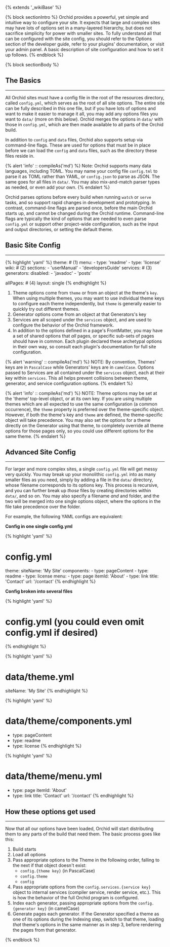 ---
---

{% extends '_wikiBase' %}

{% block sectionIntro %}
Orchid provides a powerful, yet simple and intuitive way to configure your site. It expects that large and complex sites
may have lots of options set in a many-layered hierarchy, but does not sacrifice simplicity for power with smaller 
sites. To fully understand all that can be configured with the site config, you should refer to the Options section of
the developer guide, refer to your plugins' documentation, or visit your admin panel. A basic description of site 
configuration and how to set it up follows.
{% endblock %}

{% block sectionBody %}

## The Basics
***

All Orchid sites must have a config file in the root of the resources directory, called `config.yml`, which serves as 
the root of all site options. The entire site can be fully described in this one file, but if you have lots of options
and want to make it easier to manage it all, you may add any options files you want to `data/` (more on this below).
Orchid merges the options in `data/` with those in `config.yml`, which are then made available to all parts of the 
Orchid build.

In addition to `config` and `data` files, Orchid also supports setup via command-line flags. These are used for 
options that must be in place before we can load the `config` and `data` files, such as the directory these files reside
in. 

{% alert 'info' :: compileAs('md') %}
Note: Orchid supports many data languages, including TOML. You may name your config file `config.tml` to parse it as
TOML rather than YAML, or `config.json` to parse as JSON. The same goes for all files in `data/`. You may also 
mix-and-match parser types as needed, or even add your own.
{% endalert %}

Orchid parses options before every build when running `watch` or `serve` tasks, and so support rapid changes in 
development and prototyping. In contrast, command-line flags are parsed once, before the main Orchid starts up, and 
cannot be changed during the Orchid runtime. Command-line flags are typically the kind of options that are needed to 
even parse `config.yml` or support other project-wide configuration, such as the input and output directories, or 
setting the default theme.   

## Basic Site Config
***

{% highlight 'yaml' %}
theme: # (1)
  menu: 
    - type: 'readme' 
    - type: 'license' 
wiki: # (2) 
  sections:
    - 'userManual'
    - 'developersGuide'
services: # (3)
  generators:
    disabled:
      - 'javadoc'
      - 'posts'
  
allPages: # (4)
  layout: single
{% endhighlight %}


1) Theme options come from `theme` or from an object at the theme's `key`. When using multiple themes, you may want to 
    use individual theme keys to configure each theme independently, but `theme` is generally easier to quickly try out
    different themes.
2) Generator options come from an object at that Generators's key
3) Services are all scoped under the `services` object, and are used to configure the behavior of the Orchid framework.
4) In addition to the options defined in a page's FrontMatter, you may have a set of shared options that _all_ pages, or
    specific sub-sets of pages should have in common. Each plugin declared these archetypal options in their own way, 
    so consult each plugin's documentation for full site configuration.

{% alert 'warning' :: compileAs('md') %}
NOTE: By convention, Themes' keys are in `PascalCase` while Generators' keys are in `camelCase`. Options passed to 
Services are all contained under the `services` object, each at their key within `services`. This all helps prevent 
collisions between theme, generator, and service configuration options.
{% endalert %}
 
{% alert 'info' :: compileAs('md') %}
NOTE: Theme options may be set at the 'theme' top-level object, or at its own key. If you are using multiple themes 
which are all expected to use the same configuration (a common occurrence), the `theme` property is preferred over the 
theme-specific object. However, if both the theme's key and `theme` are defined, the theme-specific object will take 
precedence. You may also set the options for a theme directly on the Generator using that theme, to completely override 
all theme options for those pages only, so you could use different options for the same theme.
{% endalert %}

## Advanced Site Config
***

For larger and more complex sites, a single `config.yml` file will get messy very quickly. You may break up your 
monolithic `config.yml` into as many smaller files as you need, simply by adding a file in the `data/` directory, whose
filename corresponds to its options key. This process is recursive, and you can further break up _those_ files by 
creating directories within `data/`, and so on. You may also specify a filename _and_ and folder, and the two will be 
merged into one single options object, where the options in the file take precedence over the folder. 

For example, the following YAML configs are equivalent:

**Config in one single config.yml**

{% highlight 'yaml' %}
# config.yml
theme:
  siteName: 'My Site'
  components:
    - type: pageContent
    - type: readme
    - type: license
  menu:
    - type: page
      itemId: 'About'
    - type: link
      title: 'Contact'
      url: '/contact'
{% endhighlight %}


**Config broken into several files**

{% highlight 'yaml' %}
# config.yml (you could even omit config.yml if desired)
{% endhighlight %}

{% highlight 'yaml' %}
# data/theme.yml
siteName: 'My Site'
{% endhighlight %}

{% highlight 'yaml' %}
# data/theme/components.yml
- type: pageContent
- type: readme
- type: license
{% endhighlight %}

{% highlight 'yaml' %}
# data/theme/menu.yml
- type: page
  itemId: 'About'
- type: link
  title: 'Contact'
  url: '/contact'
{% endhighlight %}


## How these options get used
***

Now that all our options have been loaded, Orchid will start distributing them to any parts of the build that need them. 
The basic process goes like this:

1) Build starts
2) Load all options
3) Pass appropriate options to the Theme in the following order, falling to the next if that object doesn't exist:
    * `config.{theme key}` (in PascalCase)
    * `config.theme` 
    * `config` 
4) Pass appropriate options from the `config.services.{service key}` object to internal services (compiler service, 
    render service, etc.). This is how the behavior of the full Orchid program is configured.
5) Index each generator, passing appropriate options from the `config.{generator key}` (in camelCase)
6) Generate pages each generator. If the Generator specified a theme as one of its options during the Indexing step, 
    switch to that theme, loading _that_ theme's options in the same manner as in step 3, before rendering the pages 
    from that generator. 
 
{% endblock %}